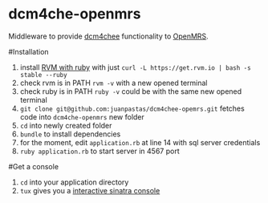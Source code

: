 dcm4che-openmrs
===

Middleware to provide [dcm4chee][1] functionality to [OpenMRS][2].

#Installation
1. install [RVM with ruby][3] with just `curl -L https://get.rvm.io | bash -s stable --ruby`
  1. check rvm is in PATH `rvm -v` with a new opened terminal
  2. check ruby is in PATH `ruby -v` could be with the same new opened terminal
2. `git clone git@github.com:juanpastas/dcm4chee-opemrs.git` fetches code into `dcm4che-openmrs` new folder
3. `cd` into newly created folder
4. `bundle` to install dependencies
5. for the moment, edit `application.rb` at line 14 with sql server credentials
6. `ruby application.rb` to start server in 4567 port

#Get a console
1. `cd` into your application directory
2. `tux` gives you a [interactive sinatra console][4]

  [1]: http://www.dcm4che.org/
  [2]: http://openmrs.org/
  [3]: https://rvm.io/rvm/install/
  [4]: http://tagaholic.me/2011/04/10/tux-a-sinatra-console.html

